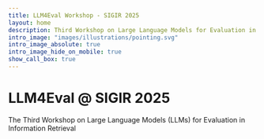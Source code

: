 ```yaml
---
title: LLM4Eval Workshop - SIGIR 2025
layout: home
description: Third Workshop on Large Language Models for Evaluation in IR (LLM4Eval @ SIGIR 2025)
intro_image: "images/illustrations/pointing.svg"
intro_image_absolute: true
intro_image_hide_on_mobile: true
show_call_box: true
---
```


# LLM4Eval @ SIGIR 2025

The Third Workshop on Large Language Models (LLMs) for Evaluation in Information Retrieval
